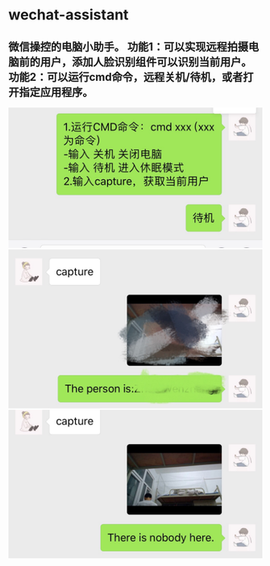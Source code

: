 ﻿# wechat-assistant
微信操控的电脑小助手。
功能1：可以实现远程拍摄电脑前的用户，添加人脸识别组件可以识别当前用户。
功能2：可以运行cmd命令，远程关机/待机，或者打开指定应用程序。
-----------------------
![效果图1](https://github.com/brandonchow1997/wechat-assistant/blob/master/1.jpg)
![效果图2](https://github.com/brandonchow1997/wechat-assistant/blob/master/2.jpg)
![效果图3](https://github.com/brandonchow1997/wechat-assistant/blob/master/3.jpg)
